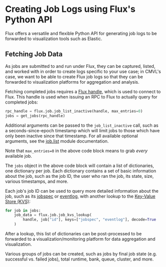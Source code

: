 # Creating Job Logs using Flux's Python API

Flux offers a versatile and flexible Python API for generating job logs to be
forwarded to visualization tools such as Elastic.

## Fetching Job Data

As jobs are submitted to and run under Flux, they can be captured, listed, and
worked with in order to create logs specific to your use case; in CMVL's case,
we want to be able to create Flux job logs so that they can be forwarded to
visualization platforms for aggregation and analysis.

Fetching completed jobs requires a [Flux handle](https://flux-framework.readthedocs.io/projects/flux-core/en/latest/python/autogenerated/flux.core.handle.html#module-flux.core.handle),
which is used to connect to Flux. This handle is used when issuing an RPC to
Flux to actually query for completed jobs:

```python
rpc_handle = flux.job.job_list_inactive(handle, max_entries=0)
jobs = get_jobs(rpc_handle)
```

Additional arguments can be passed to the `job_list_inactive` call, such as a
seconds-since-epoch timestamp which will limit jobs to those which have only
been inactive since that timestamp. For all available optional arguments, see
the [job.list](https://flux-framework.readthedocs.io/projects/flux-core/en/latest/python/autogenerated/flux.job.list.html#flux.job.list.job_list_inactive)
module documentation.

Note that `max_entries=0` in the above code block means to grab _every_
available job.

The `jobs` object in the above code block will contain a list of dictionaries,
one dictionary per job. Each dictionary contains a set of basic information
about the job, such as the job ID, the user who ran the job, its state, size,
various timestamps, and more.

Each job's job ID can be used to query more detailed information about the job,
such as its [jobspec](https://flux-framework.readthedocs.io/projects/flux-rfc/en/latest/spec_14.html)
or [eventlog](https://flux-framework.readthedocs.io/projects/flux-rfc/en/latest/spec_18.html),
with another lookup to the [Key-Value Store (KVS)](https://flux-framework.readthedocs.io/en/latest/glossary.html#kvs):

```python
for job in jobs:
    job_data = flux.job.job_kvs_lookup(
        handle, job["id"], keys=["jobspec", "eventlog"], decode=True
    )
```

After a lookup, this list of dictionaries can be post-processed to be forwarded
to a visualization/monitoring platform for data aggregation and visualization.

Various groups of jobs can be created, such as jobs by final job state (e.g.
successful vs. failed jobs), total runtime, bank, queue, cluster, and more.
